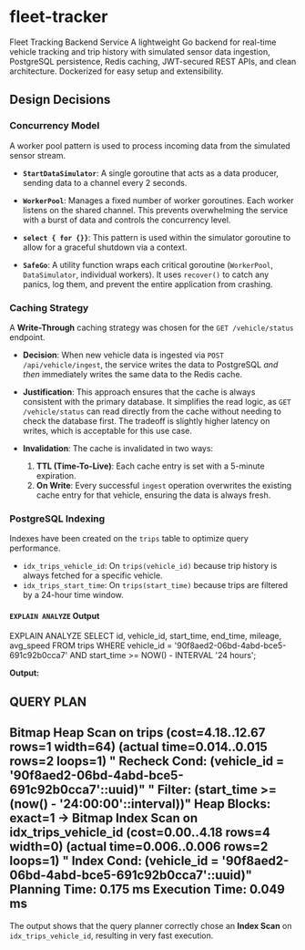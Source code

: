 # fleet-tracker
Fleet Tracking Backend Service A lightweight Go backend for real-time vehicle tracking and trip history with simulated sensor data ingestion, PostgreSQL persistence, Redis caching, JWT-secured REST APIs, and clean architecture. Dockerized for easy setup and extensibility.

## Design Decisions

### Concurrency Model

A worker pool pattern is used to process incoming data from the simulated sensor stream.

- **`StartDataSimulator`**: A single goroutine that acts as a data producer, sending data to a channel every 2 seconds.

- **`WorkerPool`**: Manages a fixed number of worker goroutines. Each worker listens on the shared channel. This prevents overwhelming the service with a burst of data and controls the concurrency level.

- **`select { for {}}`**: This pattern is used within the simulator goroutine to allow for a graceful shutdown via a context.

- **`SafeGo`**: A utility function wraps each critical goroutine (`WorkerPool`, `DataSimulator`, individual workers). It uses `recover()` to catch any panics, log them, and prevent the entire application from crashing.

### Caching Strategy

A **Write-Through** caching strategy was chosen for the `GET /vehicle/status` endpoint.

- **Decision**: When new vehicle data is ingested via `POST /api/vehicle/ingest`, the service writes the data to PostgreSQL *and then* immediately writes the same data to the Redis cache.

- **Justification**: This approach ensures that the cache is always consistent with the primary database. It simplifies the read logic, as `GET /vehicle/status` can read directly from the cache without needing to check the database first. The tradeoff is slightly higher latency on writes, which is acceptable for this use case.

- **Invalidation**: The cache is invalidated in two ways:
  1.  **TTL (Time-To-Live)**: Each cache entry is set with a 5-minute expiration.
  2.  **On Write**: Every successful `ingest` operation overwrites the existing cache entry for that vehicle, ensuring the data is always fresh.

### PostgreSQL Indexing

Indexes have been created on the `trips` table to optimize query performance.

- `idx_trips_vehicle_id`: On `trips(vehicle_id)` because trip history is always fetched for a specific vehicle.
- `idx_trips_start_time`: On `trips(start_time)` because trips are filtered by a 24-hour time window.

#### `EXPLAIN ANALYZE` Output

EXPLAIN ANALYZE SELECT id, vehicle_id, start_time, end_time, mileage, avg_speed FROM trips WHERE vehicle_id = '90f8aed2-06bd-4abd-bce5-691c92b0cca7' AND start_time >= NOW() - INTERVAL '24 hours';

**Output:**

  QUERY PLAN
----------------------------------------------------------------------
Bitmap Heap Scan on trips  (cost=4.18..12.67 rows=1 width=64) (actual time=0.014..0.015 rows=2 loops=1)
"  Recheck Cond: (vehicle_id = '90f8aed2-06bd-4abd-bce5-691c92b0cca7'::uuid)"
"  Filter: (start_time >= (now() - '24:00:00'::interval))"
  Heap Blocks: exact=1
  ->  Bitmap Index Scan on idx_trips_vehicle_id  (cost=0.00..4.18 rows=4 width=0) (actual time=0.006..0.006 rows=2 loops=1)
"        Index Cond: (vehicle_id = '90f8aed2-06bd-4abd-bce5-691c92b0cca7'::uuid)"
Planning Time: 0.175 ms
Execution Time: 0.049 ms
----------------------------------------------------------------------

The output shows that the query planner correctly chose an **Index Scan** on `idx_trips_vehicle_id`, resulting in very fast execution.

